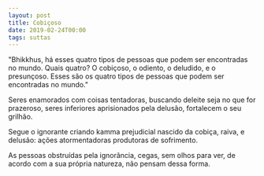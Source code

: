 ```yaml
---
layout: post
title: Cobiçoso
date: 2019-02-24T00:00
tags: suttas
---
```

"Bhikkhus, há esses quatro tipos de pessoas que podem ser encontradas no mundo. Quais quatro? O cobiçoso, o odiento, o deludido, e o presunçoso. Esses são os quatro tipos de pessoas que podem ser encontradas no mundo."

Seres enamorados com coisas tentadoras, buscando deleite seja no que for prazeroso, seres inferiores aprisionados pela delusão, fortalecem o seu grilhão.

Segue o ignorante criando kamma prejudicial nascido da cobiça, raiva, e delusão: ações atormentadoras produtoras de sofrimento.

As pessoas obstruídas pela ignorância, cegas, sem olhos para ver, de acordo com a sua própria natureza, não pensam dessa forma.

